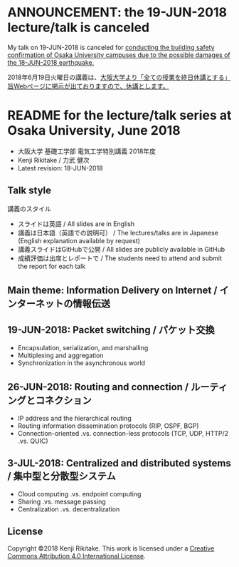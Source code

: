 # ANNOUNCEMENT: the 19-JUN-2018 lecture/talk is canceled

My talk on 19-JUN-2018 is canceled for [conducting the building safety confirmation of Osaka University campuses due to the possible damages of the 18-JUN-2018 earthquake.](http://www.osaka-u.ac.jp/en/news/topics/2018/06/20180618_03)

2018年6月19日火曜日の講義は、[大阪大学より「全ての授業を終日休講とする」旨Webページに掲示が出ておりますので、休講とします。](http://www.osaka-u.ac.jp/ja/news/topics/2018/06/20180618_03)

# README for the lecture/talk series at Osaka University, June 2018

* 大阪大学 基礎工学部 電気工学特別講義 2018年度
* Kenji Rikitake / 力武 健次
* Latest revision: 18-JUN-2018

## Talk style

講義のスタイル

* スライドは英語 / All slides are in English
* 講義は日本語（英語での説明可） / The lectures/talks are in Japanese (English explanation available by request)
* 講義スライドはGitHubで公開 / All slides are publicly available in GitHub
* 成績評価は出席とレポートで / The students need to attend and submit the report for each talk

## Main theme: Information Delivery on Internet / インターネットの情報伝送

## 19-JUN-2018: Packet switching / パケット交換

* Encapsulation, serialization, and marshalling
* Multiplexing and aggregation
* Synchronization in the asynchronous world

## 26-JUN-2018: Routing and connection / ルーティングとコネクション

* IP address and the hierarchical routing
* Routing information dissemination protocols (RIP, OSPF, BGP)
* Connection-oriented .vs. connection-less protocols (TCP, UDP, HTTP/2 .vs. QUIC)

## 3-JUL-2018: Centralized and distributed systems / 集中型と分散型システム

* Cloud computing .vs. endpoint computing
* Sharing .vs. message passing
* Centralization .vs. decentralization

## License

Copyright ©2018 Kenji Rikitake.
This work is licensed under a [Creative Commons Attribution 4.0 International License](https://creativecommons.org/licenses/by/4.0/).

